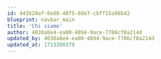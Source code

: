 ```yaml
---
id: 443b20af-8e88-48f5-8de7-cbff15a98b42
blueprint: navbar_main
title: 'Chi siamo'
author: 4038a8e4-ea00-4894-9ace-7786cf8a214d
updated_by: 4038a8e4-ea00-4894-9ace-7786cf8a214d
updated_at: 1713300379
---
```


